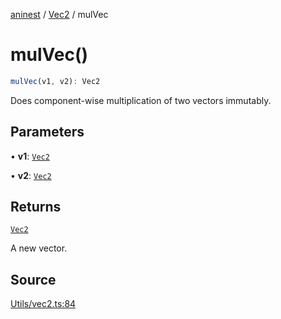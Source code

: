 [aninest](../../index.md) / [Vec2](../index.md) / mulVec

# mulVec()

```ts
mulVec(v1, v2): Vec2
```

Does component-wise multiplication of two vectors immutably.

## Parameters

• **v1**: [`Vec2`](../type-aliases/Vec2.md)

• **v2**: [`Vec2`](../type-aliases/Vec2.md)

## Returns

[`Vec2`](../type-aliases/Vec2.md)

A new vector.

## Source

[Utils/vec2.ts:84](https://github.com/zphrs/aninest/blob/2327e64/src/Utils/vec2.ts#L84)
